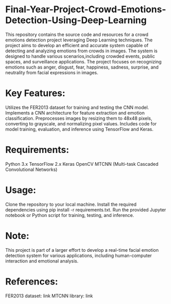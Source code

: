 # Final-Year-Project-Crowd-Emotions-Detection-Using-Deep-Learning
This repository contains the source code and resources for a crowd emotions detection project leveraging Deep Learning techniques. The project aims to develop an efficient and accurate system capable of detecting and analyzing emotions from crowds in images. The system is designed to handle various scenarios,including crowded events, public spaces, and surveillance applications. The project focuses on recognizing emotions such as anger, disgust, fear, happiness, sadness, surprise, and neutrality from facial expressions in images.

# Key Features:
Utilizes the FER2013 dataset for training and testing the CNN model.
Implements a CNN architecture for feature extraction and emotion classification.
Preprocesses images by resizing them to 48x48 pixels, converting to grayscale, and normalizing pixel values.
Includes code for model training, evaluation, and inference using TensorFlow and Keras.

# Requirements:
Python 3.x
TensorFlow 2.x
Keras
OpenCV
MTCNN (Multi-task Cascaded Convolutional Networks)

# Usage:
Clone the repository to your local machine.
Install the required dependencies using pip install -r requirements.txt.
Run the provided Jupyter notebook or Python script for training, testing, and inference.

# Note:
This project is part of a larger effort to develop a real-time facial emotion detection system for various applications, including human-computer interaction and emotional analysis.

# References:
FER2013 dataset: link
MTCNN library: link
